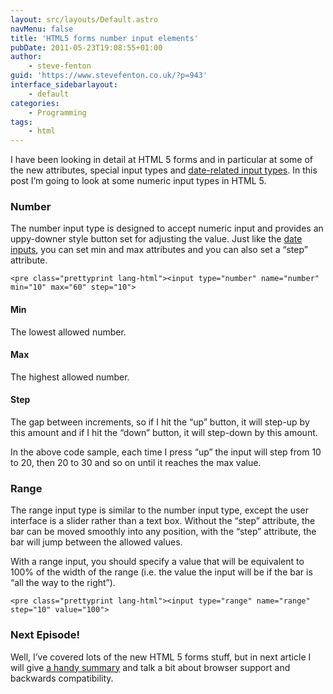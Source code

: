 ```yaml
---
layout: src/layouts/Default.astro
navMenu: false
title: 'HTML5 forms number input elements'
pubDate: 2011-05-23T19:08:55+01:00
author:
    - steve-fenton
guid: 'https://www.stevefenton.co.uk/?p=943'
interface_sidebarlayout:
    - default
categories:
    - Programming
tags:
    - html
---
```


I have been looking in detail at HTML 5 forms and in particular at some of the new attributes, special input types and [date-related input types](https://www.stevefenton.co.uk/2011/05/HTML-5-Forms-Date-Input-Elements/). In this post I’m going to look at some numeric input types in HTML 5.

### Number

The number input type is designed to accept numeric input and provides an uppy-downer style button set for adjusting the value. Just like the [date inputs](https://www.stevefenton.co.uk/2011/05/HTML-5-Forms-Date-Input-Elements/), you can set min and max attributes and you can also set a “step” attribute.

```
<pre class="prettyprint lang-html"><input type="number" name="number" min="10" max="60" step="10">
```

#### Min

The lowest allowed number.

#### Max

The highest allowed number.

#### Step

The gap between increments, so if I hit the “up” button, it will step-up by this amount and if I hit the “down” button, it will step-down by this amount.

In the above code sample, each time I press “up” the input will step from 10 to 20, then 20 to 30 and so on until it reaches the max value.

### Range

The range input type is similar to the number input type, except the user interface is a slider rather than a text box. Without the “step” attribute, the bar can be moved smoothly into any position, with the “step” attribute, the bar will jump between the allowed values.

With a range input, you should specify a value that will be equivalent to 100% of the width of the range (i.e. the value the input will be if the bar is “all the way to the right”).

```
<pre class="prettyprint lang-html"><input type="range" name="range" step="10" value="100">
```

### Next Episode!

Well, I’ve covered lots of the new HTML 5 forms stuff, but in next article I will give [a handy summary](https://www.stevefenton.co.uk/2011/05/HTML-5-Forms-Summary/) and talk a bit about browser support and backwards compatibility.